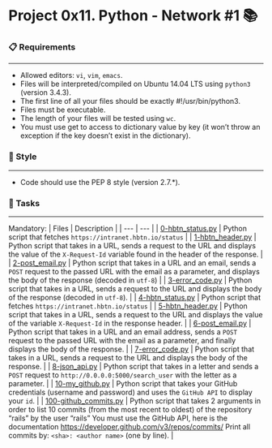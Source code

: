 # Project 0x11. Python - Network #1 📚

### 📋 Requirements
***
* Allowed editors: `vi`, `vim`, `emacs`.
* Files will be interpreted/compiled on Ubuntu 14.04 LTS using `python3` (version 3.4.3).
* The first line of all your files should be exactly #!/usr/bin/python3.
* Files must be executable.
* The length of your files will be tested using `wc`.
* You must use get to access to dictionary value by key (it won’t throw an exception if the key doesn’t exist in the dictionary).

### 🎨 Style
***
* Code should use the PEP 8 style (version 2.7.*).

### 🎯 Tasks
***
Mandatory:
| Files | Description |
| --- | --- |
| [0-hbtn_status.py]() | Python script that fetches `https://intranet.hbtn.io/status` |
| [1-hbtn_header.py]() | Python script that takes in a URL, sends a request to the URL and displays the value of the `X-Request-Id` variable found in the header of the response. |
| [2-post_email.py]() | Python script that takes in a URL and an email, sends a `POST` request to the passed URL with the email as a parameter, and displays the body of the response (decoded in `utf-8`) |
| [3-error_code.py]() | Python script that takes in a URL, sends a request to the URL and displays the body of the response (decoded in `utf-8`). |
| [4-hbtn_status.py]() | Python script that fetches `https://intranet.hbtn.io/status` |
| [5-hbtn_header.py]() | Python script that takes in a URL, sends a request to the URL and displays the value of the variable `X-Request-Id` in the response header. |
| [6-post_email.py]() | Python script that takes in a URL and an email address, sends a `POST` request to the passed URL with the email as a parameter, and finally displays the body of the response. |
| [7-error_code.py]() | Python script that takes in a URL, sends a request to the URL and displays the body of the response. |
| [8-json_api.py]() | Python script that takes in a letter and sends a `POST` request to `http://0.0.0.0:5000/search_user` with the letter as a parameter. |
| [10-my_github.py]() | Python script that takes your GitHub credentials (username and password) and uses the `GitHub API` to display your `id`. |
| [100-github_commits.py]() | Python script that takes 2 arguments in order to list 10 commits (from the most recent to oldest) of the repository “rails” by the user “rails”
You must use the GitHub API, here is the documentation https://developer.github.com/v3/repos/commits/
Print all commits by: `<sha>: <author name>` (one by line). |
